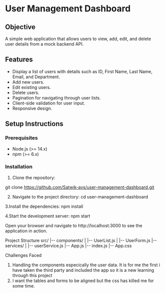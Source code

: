 # User Management Dashboard

## Objective

A simple web application that allows users to view, add, edit, and delete user details from a mock backend API.

## Features

- Display a list of users with details such as ID, First Name, Last Name, Email, and Department.
- Add new users.
- Edit existing users.
- Delete users.
- Pagination for navigating through user lists.
- Client-side validation for user input.
- Responsive design.

## Setup Instructions

### Prerequisites

- Node.js (>= 14.x)
- npm (>= 6.x)

### Installation

1. Clone the repository:


git clone https://github.com/Satwik-avs/user-management-dashboard.git

2. Navigate to the project directory:
cd user-management-dashboard

3.Install the dependencies:
npm install

4.Start the development server:
npm start

Open your browser and navigate to http://localhost:3000 to see the application in action.

Project Structure
src/
|-- components/
|   |-- UserList.js
|   |-- UserForm.js
|-- services/
|   |-- userService.js
|-- App.js
|-- index.js
|-- App.css


Challenges Faced
1. Handling the components especically the user data. It is for me the first i have taken the third party and included the app so it is a new learning through this project 
2. I want the tables and forms to be aligned but the css has killed me for some time.
